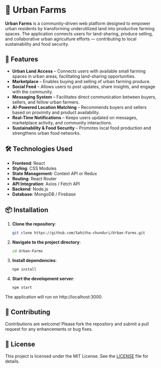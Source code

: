# 🌿 Urban Farms

**Urban Farms** is a community-driven web platform designed to empower urban residents by transforming underutilized land into productive farming spaces. The application connects users for land-sharing, produce selling, and collaborative urban agriculture efforts — contributing to local sustainability and food security.

## 🚀 Features

- **Urban Land Access** – Connects users with available small farming spaces in urban areas, facilitating land-sharing opportunities.
- **Marketplace** – Enables buying and selling of urban farming produce.
- **Social Feed** – Allows users to post updates, share insights, and engage with the community.
- **Messaging System** – Facilitates direct communication between buyers, sellers, and fellow urban farmers.
- **AI-Powered Location Matching** – Recommends buyers and sellers based on proximity and product availability.
- **Real-Time Notifications** – Keeps users updated on messages, marketplace activity, and community interactions.
- **Sustainability & Food Security** – Promotes local food production and strengthens urban food networks.

## 🛠️ Technologies Used

- **Frontend**: React
- **Styling**: CSS Modules
- **State Management**: Context API or Redux
- **Routing**: React Router
- **API Integration**: Axios / Fetch API
- **Backend**: Node.js 
- **Database**: MongoDB / Firebase 

## 📦 Installation

1. **Clone the repository**:

   ```bash
   git clone https://github.com/Sahitha-chunduri/Urban-Farms.git

2. **Navigate to the project directory**:

   ```bash
   cd Urban-Farms
3. **Install dependencies**:

   ```bash
   npm install
4. **Start the development server**:

   ```bash
   npm start
   
The application will run on http://localhost:3000.


## 🤝 Contributing

Contributions are welcome! Please fork the repository and submit a pull request for any enhancements or bug fixes.

## 📄 License

This project is licensed under the MIT License. See the [LICENSE](LICENSE) file for details.

